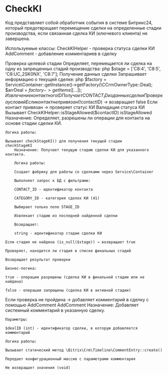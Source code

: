 # CheckKI
Код представляет собой обработчик события в системе Битрикс24, который предотвращает перемещение сделки на определенные стадии производства,
если связанная сделка КИ (ключевого клиента) не завершена.

Используемые классы:
CheckKIHelper - проверка статуса сделки КИ
AddComment - добавление комментариев в сделку

Проверка целевой стадии
Определяет, перемещается ли сделка на одну из запрещенных стадий производства:
php
$stage = ['C8:4', 'C8:5', 'C8:UC_2SK0NX', 'C8:7'];
Получение данных сделки
Запрашивает информацию о текущей сделке:
php
$factory = Service\Container::getInstance()->getFactory(\CCrmOwnerType::Deal);
$arrDeal = $factory->getItems([...]);
Извлечение контактного ID
Получает CONTACT_ID из данных сделки
Проверка условий
Если контакт не привязан (!$contactID) → возвращает false
Если контакт привязан → проверяет статус КИ
Валидация статуса КИ
Вызывает CheckKIHelper::isStageAllowed($contactID)
isStageAllowed
    Назначение: Определяет, разрешены ли операции для контакта на основе стадии сделки КИ.

    Логика работы:

    Вызывает checkStageKI() для получения текущей стадии
    checkStageKI
        Назначение: Получает текущую стадию сделки КИ для указанного контакта.

        Логика работы:

        Создает фабрику для работы со сделками через Service\Container

        Выполняет запрос к БД с фильтрами:

        CONTACT_ID - идентификатор контакта

        CATEGORY_ID - категория сделок КИ (41)

        Выбирает только поле STAGE_ID

        Извлекает стадию из последней найденной сделки

        Возвращает:

        string - идентификатор стадии сделки КИ

    Если стадия не найдена (is_null($stage)) → возвращает true

    Проверяет, находится ли стадия в списке финальных стадий

    Возвращает результат проверки

    Бизнес-логика:

    true - операции разрешены (сделка КИ в финальной стадии или не найдена)

    false - операции запрещены (сделка КИ в активной стадии)
Если проверка не пройдена → добавляет комментарий в сделку с помощью AddComment
AddComment
    Назначение: Добавляет системный комментарий в указанную сделку.

    Параметры:

    $dealID (int) - идентификатор сделки, в которую добавляется комментарий

    Логика работы:

    Вызывает статический метод \Bitrix\Crm\Timeline\CommentEntry::create()

    Передает конфигурационный массив с параметрами комментария

    Не возвращает значения (void)
